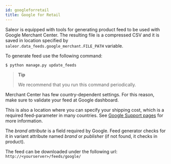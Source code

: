 ```yaml
---
id: googleforretail
title: Google for Retail
---
```


Saleor is equipped with tools for generating product feed to be used with Google Merchant Center. The resulting file is a compressed CSV and it is saved in location specified by `saleor.data_feeds.google_merchant.FILE_PATH` variable.

To generate feed use the following command:

```console
$ python manage.py update_feeds
```

> **Tip**
>
>We recommend that you run this command periodically.

Merchant Center has few country-dependent settings. For this reason, make sure to validate your feed at Google dashboard. 

This is also a location where you can specify your shipping cost, which is a required feed-parameter in many countries. See [Google Support pages](https://support.google.com/merchants) for more information.

The _brand attribute_ is a field required by Google. Feed generator checks for it in variant attribute named _brand_ or _publisher_ (if not found, it checks in product).

The feed can be downloaded under the following url: `http://<yourserver>/feeds/google/`